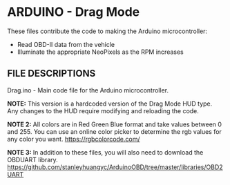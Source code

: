 # ARDUINO - Drag Mode

These files contribute the code to making the Arduino microcontroller:

- Read OBD-II data from the vehicle
- Illuminate the appropriate NeoPixels as the RPM increases

## FILE DESCRIPTIONS

Drag.ino - Main code file for the Arduino microcontroller.



**NOTE:** This version is a hardcoded version of the Drag Mode HUD type. Any changes to the HUD require modifying and reloading the code.

**NOTE 2:** All colors are in Red Green Blue format and take values between 0 and 255. You can use an online color picker to determine the rgb values for any color you want. https://rgbcolorcode.com/

**NOTE 3:** In addition to these files, you will also need to download the OBDUART library. https://github.com/stanleyhuangyc/ArduinoOBD/tree/master/libraries/OBD2UART
